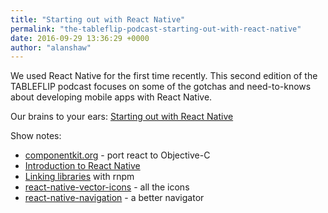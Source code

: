 ```yaml
---
title: "Starting out with React Native"
permalink: "the-tableflip-podcast-starting-out-with-react-native"
date: 2016-09-29 13:36:29 +0000
author: "alanshaw"
---
```

We used React Native for the first time recently. This second edition of the TABLEFLIP podcast focuses on some of the gotchas and need-to-knows about developing mobile apps with React Native.

Our brains to your ears:
[Starting out with React Native](https://ucarecdn.com/45a3a36e-86c2-44e6-93e0-01670b965aef/TABLEFLIP_podcast_001.m4a)

Show notes:

* [componentkit.org](http://componentkit.org/) - port react to Objective-C
* [Introduction to React Native](https://code.facebook.com/posts/1014532261909640/react-native-bringing-modern-web-techniques-to-mobile/)
* [Linking libraries](https://facebook.github.io/react-native/docs/linking-libraries-ios.html) with rnpm
* [react-native-vector-icons](https://github.com/oblador/react-native-vector-icons) - all the icons
* [react-native-navigation](https://github.com/wix/react-native-navigation) - a better navigator
